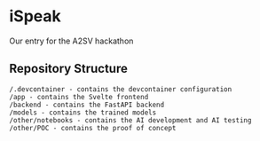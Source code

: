# iSpeak
Our entry for the A2SV hackathon

## Repository Structure
```
/.devcontainer - contains the devcontainer configuration
/app - contains the Svelte frontend
/backend - contains the FastAPI backend
/models - contains the trained models
/other/notebooks - contains the AI development and AI testing
/other/POC - contains the proof of concept
```
